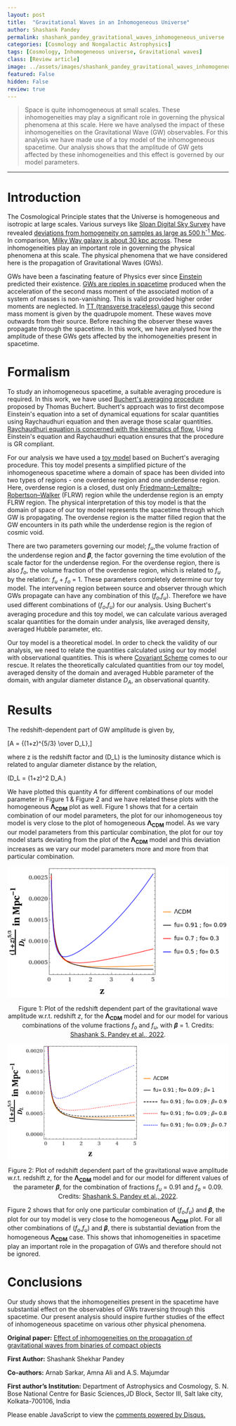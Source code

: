 ```yaml
---
layout: post
title:  "Gravitational Waves in an Inhomogeneous Universe"
author: Shashank Pandey
permalink: shashank_pandey_gravitational_waves_inhomogeneous_universe
categories: [Cosmology and Nongalactic Astrophysics]
tags: [Cosmology, Inhomogeneous universe, Gravitational waves]
class: [Review article]
image: ../assets/images/shashank_pandey_gravitational_waves_inhomogeneous_universe_images/cover_image.jpg
featured: False
hidden: False
review: true
---
```

>Space is quite inhomogeneous at small scales. These inhomogeneities may play a significant role in governing the physical phenomena at this scale. Here we have analysed the impact of these inhomogeneities on the Gravitational Wave (GW) observables. For this analysis we have made use of a toy model of the inhomogeneous spacetime. Our analysis shows that the amplitude of GW gets affected by these inhomogeneities and this effect is governed by our model parameters.
>
---

# Introduction
The Cosmological Principle states that the Universe is homogeneous and isotropic at large scales. Various surveys like <a href="https://www.sdss.org/">Sloan Digital Sky Survey</a> have revealed <a href="https://academic.oup.com/mnras/article-pdf/443/1/241/4292640/stu1118.pdf">deviations from homogeneity on samples as large as 500 h<sup>-1</sup> Mpc</a>. In comparison, <a href="https://imagine.gsfc.nasa.gov/features/cosmic/milkyway_info.html">Milky Way galaxy is about 30 kpc across</a>. These inhomogeneities play an important role in governing the physical phenomena at this scale. The physical phenomena that we have considered here is the propagation of Gravitational Waves (GWs). 

GWs have been a fascinating feature of Physics ever since <a href="https://onlinelibrary.wiley.com/doi/pdf/10.1002/3527608958.ch7">Einstein</a>
predicted their existence. <a href="https://www.ligo.caltech.edu/page/gravitational-waves">GWs are ripples in spacetime</a>
produced when the acceleration of the second mass moment of the associated motion of a system of masses is non-vanishing. This is valid provided higher order moments are neglected. In <a href="https://ned.ipac.caltech.edu/level5/March01/Carroll3/Carroll6.html">TT (transverse traceless) gauge</a> this second mass moment is given by the quadrupole moment. These waves move outwards from their source. Before reaching the observer these waves propagate through the spacetime. In this work, we have analysed how the amplitude of these GWs gets affected by the inhomogeneities present in spacetime.

# Formalism 

<i><sub></sub></i>

To study an inhomogeneous spacetime, a suitable averaging procedure is required. In this work, we have used <a href="https://doi.org/10.1023/A:1001800617177">Buchert's averaging procedure</a>
proposed by Thomas Buchert. Buchert's approach was to first decompose Einstein's equation into a set of dynamical equations for scalar quantities using Raychaudhuri equation and then average those scalar quantities. <a href="https://www.ias.ac.in/article/fulltext/pram/069/01/0049-0076">Raychaudhuri equation is concerned with the kinematics of flow.</a>
Using Einstein's equation and Raychaudhuri equation ensures that the procedure is GR compliant.

For our analysis we have used a <a href="https://doi.org/10.1088/1475-7516/2006/11/003">toy model</a>
based on Buchert's averaging procedure. This toy model presents a simplified picture of the inhomogeneous spacetime where a domain of space has been divided into two types of regions - one overdense region and one underdense region. Here, overdense region is a closed, dust only <a href="https://www.physicsforums.com/insights/journey-cosmos-flrw-metric-friedmann-equation/">Friedmann–Lemaître–Robertson–Walker</a>
(FLRW) region while the underdense region is an empty FLRW region. The physical interpretation of this toy model is that the domain of space of our toy model represents the spacetime through which GW is propagating. The overdense region is the matter filled region that the GW encounters in its path while the underdense region is the region of cosmic void.

There are two parameters governing our model; <i>f<sub>u</sub></i>,the volume fraction of the underdense region and <i><b>&beta;</b></i>, the factor governing the time evolution of the scale factor for the underdense region. For the overdense region, there is also <i>f<sub>o</sub></i>, the volume fraction of the overdense region, which is related to <i>f<sub>u</sub></i> by the relation: <i>f<sub>u</sub></i> + <i>f<sub>o</sub></i> = 1. These parameters completely determine our toy model. The intervening region between source and observer through which GWs propagate can have any combination of this (<i>f<sub>o</sub></i>,<i>f<sub>u</sub></i>). Therefore we have used different combinations of (<i>f<sub>o</sub></i>,<i>f<sub>u</sub></i>) for our analysis. Using Buchert's averaging procedure and this toy model, we can calculate various averaged scalar quantities for the domain under analysis, like averaged density, averaged Hubble parameter, etc.

Our toy model is a theoretical model. In order to check the validity of our analysis, we need to relate the quantities calculated using our toy model with observational quantities. This is where <a href="https://doi.org/10.1088/1475-7516/2009/02/011">Covariant Scheme</a>
comes to our rescue. It relates the theoretically calculated quantities from our toy model, averaged density of the domain and averaged Hubble parameter of the domain, with angular diameter distance <i>D<sub>A</sub></i>, an observational quantity.


# Results 

<html>
<head>
  <meta charset="utf-8">
  <meta name="viewport" content="width=device-width">
  <title>MathJax example</title>
  <script src="https://polyfill.io/v3/polyfill.min.js?features=es6"></script>
  <script id="MathJax-script" async
          src="https://cdn.jsdelivr.net/npm/mathjax@3/es5/tex-mml-chtml.js">
  </script>
</head>
<body>
<p>
  The redshift-dependent part of GW amplitude is given by,

  \[A = {(1+z)^{5/3} \over D_L},\]
  
  where z is the redshift factor and \(D_L\) is the luminosity distance which is related to angular diameter distance by the relation,
  
  \(D_L = (1+z)^2 D_A.\)
  
</p>
</body>
</html>

We have plotted this quantity <i>A</i> for different combinations of our model parameter in Figure 1 & Figure 2 and we have related these plots with the homogeneous <b>&Lambda;<sub>CDM</sub></b> plot as well. Figure 1 shows that for a certain combination of our model parameters, the plot for our inhomogeneous toy model is very close to the plot of homogeneous <b>&Lambda;<sub>CDM</sub></b> model. As we vary our model parameters from this particular combination, the plot for our toy model starts deviating from the plot of the <b>&Lambda;<sub>CDM</sub></b> model and this deviation increases as we vary our model parameters more and more from that particular combination.

![A new image here](../assets/images/shashank_pandey_gravitational_waves_inhomogeneous_universe_images/image1_Shashank_Shekhar_Pandey.png)
<p align = "center">
Figure 1: Plot of the redshift dependent part of the gravitational wave amplitude w.r.t. redshift <i>z</i>, for the <b>&Lambda;<sub>CDM</sub></b> model and for our model for various combinations of the volume fractions <i>f<sub>o</sub></i> and <i>f<sub>u</sub></i>, with <i><b>&beta;</b></i> = 1. 
Credits: <a href="https://arxiv.org/abs/2201.06489">Shashank S. Pandey et al., 2022</a>.
</p>

![A new image here](../assets/images/shashank_pandey_gravitational_waves_inhomogeneous_universe_images/image2_Shashank_Shekhar_Pandey.png)
<p align = "center">
Figure 2: Plot of redshift dependent part of the gravitational wave amplitude  w.r.t. redshift <i>z</i>, for the <b>&Lambda;<sub>CDM</sub></b> model and for our model for different values of the parameter <i><b>&beta;</b></i>, for the combination of fractions <i>f<sub>u</sub></i> = 0.91 and <i>f<sub>o</sub></i> = 0.09. 
Credits: <a href="https://arxiv.org/abs/2201.06489">Shashank S. Pandey et al., 2022</a>.
</p>

Figure 2 shows that for only one particular combination of (<i>f<sub>o</sub></i>,<i>f<sub>u</sub></i>) and <i><b>&beta;</b></i>, the plot for our toy model is very close to the homogeneous <b>&Lambda;<sub>CDM</sub></b> plot. For all other combinations of (<i>f<sub>o</sub></i>,<i>f<sub>u</sub></i>) and <i><b>&beta;</b></i>, there is substantial deviation from the homogeneous <b>&Lambda;<sub>CDM</sub></b> case. This shows that inhomogeneities in spacetime play an important role in the propagation of GWs and therefore should not be ignored.

# Conclusions
Our study shows that the inhomogeneities present in the spacetime have substantial effect on the observables of GWs traversing through this spacetime. Our present analysis should inspire further studies of the effect of inhomogeneous spacetime on various other physical phenomena.




**Original paper:**
<a href="https://iopscience.iop.org/article/10.1088/1475-7516/2022/06/021" target="_blank">Effect of inhomogeneities on the propagation of gravitational waves from binaries of compact objects
</a>

**First Author:** Shashank Shekhar Pandey

**Co-authors:** Arnab Sarkar, Amna Ali and A.S. Majumdar

**First author’s Institution:** 
 Department of Astrophysics and Cosmology, S. N. Bose National Centre for Basic Sciences,JD Block, Sector III, Salt lake city, Kolkata-700106, India


<div id="disqus_thread"></div>
<script>
    /**
    *  RECOMMENDED CONFIGURATION VARIABLES: EDIT AND UNCOMMENT THE SECTION BELOW TO INSERT DYNAMIC VALUES FROM YOUR PLATFORM OR CMS.
    *  LEARN WHY DEFINING THESE VARIABLES IS IMPORTANT: https://disqus.com/admin/universalcode/#configuration-variables    */
    /*
    var disqus_config = function () {
    this.page.url = PAGE_URL;  // Replace PAGE_URL with your page's canonical URL variable
    this.page.identifier = PAGE_IDENTIFIER; // Replace PAGE_IDENTIFIER with your page's unique identifier variable
    };
    */
    (function() { // DON'T EDIT BELOW THIS LINE
    var d = document, s = d.createElement('script');
    s.src = 'https://cosmicvarta-in.disqus.com/embed.js';
    s.setAttribute('data-timestamp', +new Date());
    (d.head || d.body).appendChild(s);
    })();
</script>
<noscript>Please enable JavaScript to view the <a href="https://disqus.com/?ref_noscript">comments powered by Disqus.</a></noscript>
